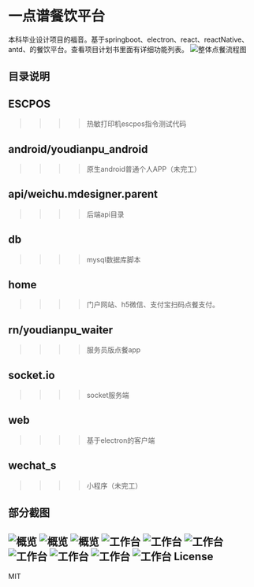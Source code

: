 
一点谱餐饮平台
====
本科毕业设计项目的福音。基于springboot、electron、react、reactNative、antd、的餐饮平台。查看项目计划书里面有详细功能列表。
![整体点餐流程图](https://github.com/tangxingchu/yidpu/blob/master/sample/%E4%B8%AD%E5%B0%8F%E9%A4%90%E5%8E%85.png)

目录说明
-------
## ESCPOS
>>>>热敏打印机escpos指令测试代码
## android/youdianpu_android
>>>>原生android普通个人APP（未完工）
## api/weichu.mdesigner.parent
>>>>后端api目录
## db
>>>>mysql数据库脚本
## home
>>>> 门户网站、h5微信、支付宝扫码点餐支付。
## rn/youdianpu_waiter
>>>> 服务员版点餐app
## socket.io
>>>> socket服务端
## web
>>>> 基于electron的客户端
## wechat_s
>>>> 小程序（未完工）

部分截图
-------
![概览](https://github.com/tangxingchu/yidpu/blob/master/sample/1558161812772.jpg)
![概览](https://github.com/tangxingchu/yidpu/blob/master/sample/1558161856684.jpg)
![概览](https://github.com/tangxingchu/yidpu/blob/master/sample/1558161881168.jpg)
![工作台](https://github.com/tangxingchu/yidpu/blob/master/sample/1558161900997.jpg)
![工作台](https://github.com/tangxingchu/yidpu/blob/master/sample/1558168551664.jpg)
![工作台](https://github.com/tangxingchu/yidpu/blob/master/sample/1558168563258.jpg)
![工作台](https://github.com/tangxingchu/yidpu/blob/master/sample/1558168579404.jpg)
![工作台](https://github.com/tangxingchu/yidpu/blob/master/sample/1558168591878.jpg)
![工作台](https://github.com/tangxingchu/yidpu/blob/master/sample/1558168603722.jpg)
![工作台](https://github.com/tangxingchu/yidpu/blob/master/sample/IMG_20190117_093038.jpg)
License
-------
MIT
